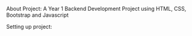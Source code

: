 About Project: 
A Year 1 Backend Development Project using HTML, CSS, Bootstrap and Javascript

Setting up project: 
